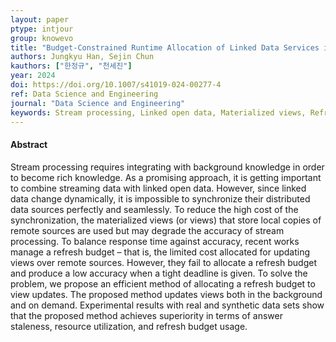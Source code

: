 ```yaml
---
layout: paper
ptype: intjour
group: knowevo
title: "Budget-Constrained Runtime Allocation of Linked Data Services in Stream Processing"
authors: Jungkyu Han, Sejin Chun
kauthors: ["한정규", "천세진"]
year: 2024
doi: https://doi.org/10.1007/s41019-024-00277-4
ref: Data Science and Engineering 
journal: "Data Science and Engineering"
keywords: Stream processing, Linked open data, Materialized views, Refresh budget allocation, Answer staleness
---
```


<h4><span class="badge badge-info">Abstract</span></h4>
Stream processing requires integrating with background knowledge in order to become rich knowledge. As a promising approach, it is getting important to combine streaming data with linked open data. However, since linked data change dynamically, it is impossible to synchronize their distributed data sources perfectly and seamlessly. To reduce the high cost of the synchronization, the materialized views (or views) that store local copies of remote sources are used but may degrade the accuracy of stream processing. To balance response time against accuracy, recent works manage a refresh budget – that is, the limited cost allocated for updating views over remote sources. However, they fail to allocate a refresh budget and produce a low accuracy when a tight deadline is given. To solve the problem, we propose an efficient method of allocating a refresh budget to view updates. The proposed method updates views both in the background and on demand. Experimental results with real and synthetic data sets show that the proposed method achieves superiority in terms of answer staleness, resource utilization, and refresh budget usage.

